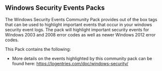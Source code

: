 Windows Security Events Packs
-----------------------------

The Windows Security Events Community Pack provides out of the box tags that can be used to highlight important events that occur in your windows security event logs. The pack will highlight important security events for Windows 2003 and 2008 error codes as well as newer Windows 2012 error codes.

This Pack contains the following:

* More details on the events highlighted by this community pack can be found here: https://logentries.com/doc/windows-security/
